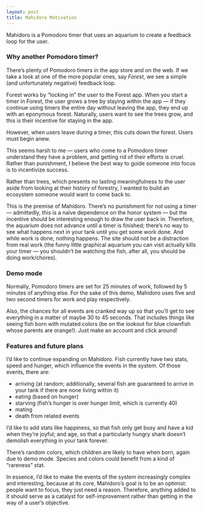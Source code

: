 ```yaml
---
layout: post
title: Mahidoro Motivation
---
```


Mahidoro is a Pomodoro timer that uses an aquarium to create a feedback loop for the user. 

### Why another Pomodoro timer? 

There’s plenty of Pomodoro timers in the app store and on the web. If we take a look at one of the more popular ones, say _Forest_, we see a simple (and unfortunately negative) feedback loop.

Forest works by “locking in” the user to the Forest app. When you start a timer in Forest, the user grows a tree by staying within the app — if they continue using timers the entire day without leaving the app, they end up with an eponymous forest. Naturally, users want to see the trees grow, and this is their incentive for staying in the app. 

However, when users leave during a timer, this cuts down the forest. Users must begin anew. 

This seems harsh to me — users who come to a Pomodoro timer understand they have a problem, and getting rid of their efforts is cruel. Rather than punishment, I believe the best way to guide someone into focus is to incentivize success. 

Rather than trees, which presents no lasting meaningfulness to the user aside from looking at their history of forestry, I wanted to build an ecosystem someone would want to come back to. 

This is the premise of Mahidoro. There’s no punishment for not using a timer — admittedly, this is a naïve dependence on the honor system — but the incentive should be interesting enough to draw the user back in. Therefore, the aquarium does not advance until a timer is finished; there’s no way to see what happens next in your tank until you get some work done. And while work is done, nothing happens. The site should not be a distraction from real work (the funny little graphical aquarium you can visit actually kills your timer — you shouldn’t be watching the fish, after all, you should be doing work/chores).

### Demo mode

Normally, Pomodoro timers are set for 25 minutes of work, followed by 5 minutes of anything else. For the sake of this demo, Mahidoro uses five and two second timers for work and play respectively.

Also, the chances for all events are cranked way up so that you’ll get to see everything in a matter of maybe 30 to 45 seconds. That includes things like seeing fish born with mutated colors (be on the lookout for blue clownfish whose parents are orange!). Just make an account and click around!

### Features and future plans

I’d like to continue expanding on Mahidoro. Fish currently have two stats, speed and hunger, which influence the events in the system. Of those events, there are: 

- arriving (at random; additionally, several fish are guaranteed to arrive in your tank if there are none living within it)
- eating (based on hunger)
- starving (fish’s hunger is over hunger limit, which is currently 40)
- mating 
- death from related events

I’d like to add stats like happiness, so that fish only get busy and have a kid when they’re joyful; and age, so that a particularly hungry shark doesn’t demolish everything in your tank forever. 

There’s random colors, which children are likely to have when born, again due to demo mode. Species and colors could benefit from a kind of “rareness” stat. 

In essence, I’d like to make the events of the system increasingly complex and interesting, because at its core, Mahidoro’s goal is to be an optimist: people want to focus, they just need a reason. Therefore, anything added to it should serve as a catalyst for self-improvement rather than getting in the way of a user’s objective.
